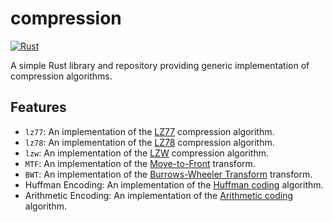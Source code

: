 # compression

[![Rust](https://github.com/TCA166/compression/actions/workflows/rust.yml/badge.svg)](https://github.com/TCA166/compression/actions/workflows/rust.yml)

A simple Rust library and repository providing generic implementation of
compression algorithms.

## Features

- `lz77`: An implementation of the [LZ77](https://en.wikipedia.org/wiki/LZ77_and_LZ78#LZ77) compression algorithm.
- `lz78`: An implementation of the [LZ78](https://en.wikipedia.org/wiki/LZ77_and_LZ78#LZ78) compression algorithm.
- `lzw`: An implementation of the [LZW](https://en.wikipedia.org/wiki/LZ77_and_LZ78#LZW) compression algorithm.
- `MTF`: An implementation of the [Move-to-Front](https://en.wikipedia.org/wiki/Move-to-front_transform) transform.
- `BWT`: An implementation of the [Burrows-Wheeler Transform](https://en.wikipedia.org/wiki/Burrows%E2%80%93Wheeler_transform) transform.
- Huffman Encoding: An implementation of the [Huffman coding](https://en.wikipedia.org/wiki/Huffman_coding) algorithm.
- Arithmetic Encoding: An implementation of the [Arithmetic coding](https://en.wikipedia.org/wiki/Arithmetic_coding) algorithm.
